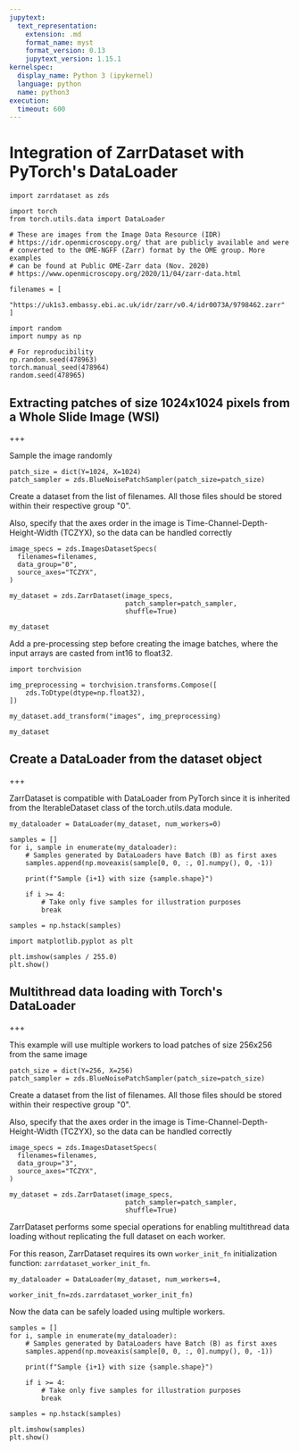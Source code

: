 ```yaml
---
jupytext:
  text_representation:
    extension: .md
    format_name: myst
    format_version: 0.13
    jupytext_version: 1.15.1
kernelspec:
  display_name: Python 3 (ipykernel)
  language: python
  name: python3
execution:
  timeout: 600
---
```


# Integration of ZarrDataset with PyTorch's DataLoader

```{code-cell} ipython3
import zarrdataset as zds

import torch
from torch.utils.data import DataLoader
```

```{code-cell} ipython3
# These are images from the Image Data Resource (IDR) 
# https://idr.openmicroscopy.org/ that are publicly available and were 
# converted to the OME-NGFF (Zarr) format by the OME group. More examples
# can be found at Public OME-Zarr data (Nov. 2020)
# https://www.openmicroscopy.org/2020/11/04/zarr-data.html

filenames = [
    "https://uk1s3.embassy.ebi.ac.uk/idr/zarr/v0.4/idr0073A/9798462.zarr"
]
```

```{code-cell} ipython3
import random
import numpy as np

# For reproducibility
np.random.seed(478963)
torch.manual_seed(478964)
random.seed(478965)
```

## Extracting patches of size 1024x1024 pixels from a Whole Slide Image (WSI)

+++

Sample the image randomly

```{code-cell} ipython3
patch_size = dict(Y=1024, X=1024)
patch_sampler = zds.BlueNoisePatchSampler(patch_size=patch_size)
```

Create a dataset from the list of filenames. All those files should be stored within their respective group "0".

Also, specify that the axes order in the image is Time-Channel-Depth-Height-Width (TCZYX), so the data can be handled correctly

```{code-cell} ipython3
image_specs = zds.ImagesDatasetSpecs(
  filenames=filenames,
  data_group="0",
  source_axes="TCZYX",
)

my_dataset = zds.ZarrDataset(image_specs,
                             patch_sampler=patch_sampler,
                             shuffle=True)
```

```{code-cell} ipython3
my_dataset
```

Add a pre-processing step before creating the image batches, where the input arrays are casted from int16 to float32.

```{code-cell} ipython3
import torchvision

img_preprocessing = torchvision.transforms.Compose([
    zds.ToDtype(dtype=np.float32),
])

my_dataset.add_transform("images", img_preprocessing)
```

```{code-cell} ipython3
my_dataset
```

## Create a DataLoader from the dataset object

+++

ZarrDataset is compatible with DataLoader from PyTorch since it is inherited from the IterableDataset class of the torch.utils.data module.

```{code-cell} ipython3
my_dataloader = DataLoader(my_dataset, num_workers=0)
```

```{code-cell} ipython3
samples = []
for i, sample in enumerate(my_dataloader):
    # Samples generated by DataLoaders have Batch (B) as first axes
    samples.append(np.moveaxis(sample[0, 0, :, 0].numpy(), 0, -1))

    print(f"Sample {i+1} with size {sample.shape}")

    if i >= 4:
        # Take only five samples for illustration purposes
        break

samples = np.hstack(samples)
```

```{code-cell} ipython3
import matplotlib.pyplot as plt

plt.imshow(samples / 255.0)
plt.show()
```

## Multithread data loading with Torch's DataLoader

+++

This example will use multiple workers to load patches of size 256x256 from the same image

```{code-cell} ipython3
patch_size = dict(Y=256, X=256)
patch_sampler = zds.BlueNoisePatchSampler(patch_size=patch_size)
```

Create a dataset from the list of filenames. All those files should be stored within their respective group "0".

Also, specify that the axes order in the image is Time-Channel-Depth-Height-Width (TCZYX), so the data can be handled correctly

```{code-cell} ipython3
image_specs = zds.ImagesDatasetSpecs(
  filenames=filenames,
  data_group="3",
  source_axes="TCZYX",
)

my_dataset = zds.ZarrDataset(image_specs,
                             patch_sampler=patch_sampler,
                             shuffle=True)
```

ZarrDataset performs some special operations for enabling multithread data loading without replicating the full dataset on each worker.

For this reason, ZarrDataset requires its own `worker_init_fn` initialization function: `zarrdataset_worker_init_fn`.

```{code-cell} ipython3
my_dataloader = DataLoader(my_dataset, num_workers=4,
                           worker_init_fn=zds.zarrdataset_worker_init_fn)
```

Now the data can be safely loaded using multiple workers.

```{code-cell} ipython3
samples = []
for i, sample in enumerate(my_dataloader):
    # Samples generated by DataLoaders have Batch (B) as first axes
    samples.append(np.moveaxis(sample[0, 0, :, 0].numpy(), 0, -1))

    print(f"Sample {i+1} with size {sample.shape}")

    if i >= 4:
        # Take only five samples for illustration purposes
        break

samples = np.hstack(samples)
```

```{code-cell} ipython3
plt.imshow(samples)
plt.show()
```

